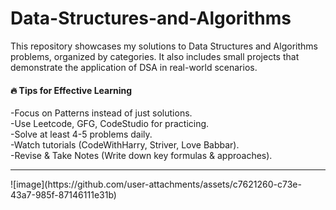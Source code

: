 # Data-Structures-and-Algorithms
This repository showcases my solutions to Data Structures and Algorithms problems, organized by categories. It also includes small projects that demonstrate the application of DSA in real-world scenarios.
<br>
<h4>🔥 Tips for Effective Learning</h4>
-Focus on Patterns instead of just solutions.<br>
-Use Leetcode, GFG, CodeStudio for practicing.<br>
-Solve at least 4-5 problems daily.<br>
-Watch tutorials (CodeWithHarry, Striver, Love Babbar).<br>
-Revise & Take Notes (Write down key formulas & approaches).<br>
<hr>
![image](https://github.com/user-attachments/assets/c7621260-c73e-43a7-985f-87146111e31b)
